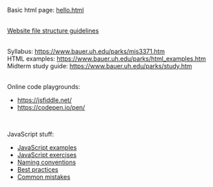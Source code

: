 Basic html page: [hello.html](hello.html)  
<br/>

[Website file structure guidelines](structure.md)  
<br/>

Syllabus: <https://www.bauer.uh.edu/parks/mis3371.htm>  
HTML examples: <https://www.bauer.uh.edu/parks/html_examples.htm>  
Midterm study guide: <https://www.bauer.uh.edu/parks/study.htm>  
<br/>

Online code playgrounds:  
* <https://jsfiddle.net/>  
* <https://codepen.io/pen/>  
<br/>

JavaScript stuff:  
* [JavaScript examples](https://www.w3schools.com/js/js_examples.asp)  
* [JavaScript exercises](https://www.w3schools.com/js/js_exercises.asp)  
* [Naming conventions](https://www.w3schools.com/js/js_conventions.asp)  
* [Best practices](https://www.w3schools.com/js/js_best_practices.asp)  
* [Common mistakes](https://www.w3schools.com/js/js_mistakes.asp)  
<br/>
